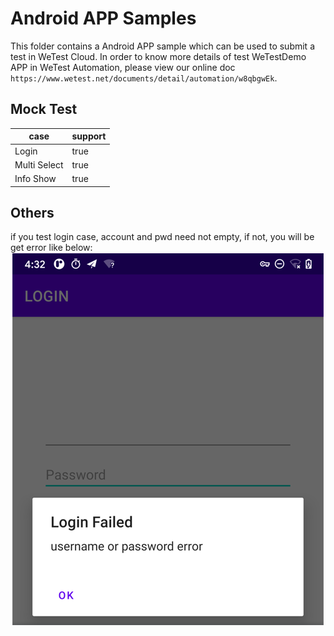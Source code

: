 # Android APP Samples
This folder contains a Android APP sample which can be used to submit a test in 
WeTest Cloud. In order to know more details of test WeTestDemo APP in WeTest 
Automation, please view our online doc 
`https://www.wetest.net/documents/detail/automation/w8qbgwEk`.
## Mock Test

| case | support  |
| --- | --- |
| Login | true |
| Multi Select | true  |
| Info Show | true  |

## Others
if you test login case, account and pwd need not empty, if not, you will be get error like below:
![login.png](res/login.png)